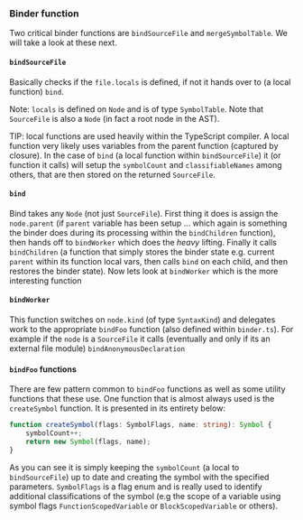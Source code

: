 ### Binder function
Two critical binder functions are `bindSourceFile` and `mergeSymbolTable`. We will take a look at these next.

#### `bindSourceFile`
Basically checks if the `file.locals` is defined, if not it hands over to (a local function) `bind`.

Note: `locals` is defined on `Node` and is of type `SymbolTable`. Note that `SourceFile` is also a `Node` (in fact a root node in the AST).

TIP: local functions are used heavily within the TypeScript compiler. A local function very likely uses variables from the parent function (captured by closure). In the case of `bind` (a local function within `bindSourceFile`) it (or function it calls) will setup the `symbolCount` and `classifiableNames` among others, that are then stored on the returned `SourceFile`. 

#### `bind`
Bind takes any `Node` (not just `SourceFile`). First thing it does is assign the `node.parent` (if `parent` variable has been setup ... which again is something the binder does during its processing within the `bindChildren` function), then hands off to `bindWorker` which does the *heavy* lifting. Finally it calls `bindChildren` (a function that simply stores the binder state e.g. current `parent` within its function local vars, then calls `bind` on each child, and then restores the binder state). Now lets look at `bindWorker` which is the more interesting function

#### `bindWorker`
This function switches on `node.kind` (of type `SyntaxKind`) and delegates work to the appropriate `bindFoo` function (also defined within `binder.ts`). For example if the `node` is a `SourceFile` it calls (eventually and only if its an external file module) `bindAnonymousDeclaration`

#### `bindFoo` functions
There are few pattern common to `bindFoo` functions as well as some utility functions that these use. One function that is almost always used is the `createSymbol` function. It is presented in its entirety below: 

```ts
function createSymbol(flags: SymbolFlags, name: string): Symbol {
    symbolCount++;
    return new Symbol(flags, name);
}
```
As you can see it is simply keeping the `symbolCount` (a local to `bindSourceFile`) up to date and creating the symbol with the specified parameters. `SymbolFlags` is a flag enum and is really used to identify additional classifications of the symbol (e.g the scope of a variable using symbol flags `FunctionScopedVariable` or `BlockScopedVariable` or others).